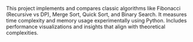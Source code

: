 This project implements and compares classic algorithms like Fibonacci (Recursive vs DP), Merge Sort, Quick Sort, and Binary Search.
It measures time complexity and memory usage experimentally using Python.
Includes performance visualizations and insights that align with theoretical complexities.
